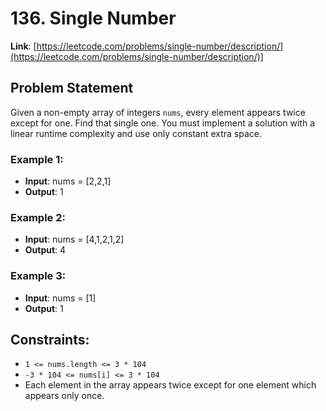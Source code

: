 # 136. Single Number

**Link**: [https://leetcode.com/problems/single-number/description/](https://leetcode.com/problems/single-number/description/)]

## Problem Statement

Given a non-empty array of integers `nums`, every element appears twice except for one. Find that single one.
You must implement a solution with a linear runtime complexity and use only constant extra space.

### Example 1:

- **Input**: nums = [2,2,1]  
- **Output**: 1  

### Example 2:

- **Input**: nums = [4,1,2,1,2]  
- **Output**: 4  

### Example 3:

- **Input**: nums = [1]  
- **Output**: 1  

## Constraints:

- `1 <= nums.length <= 3 * 104`
- `-3 * 104 <= nums[i] <= 3 * 104`
- Each element in the array appears twice except for one element which appears only once.
